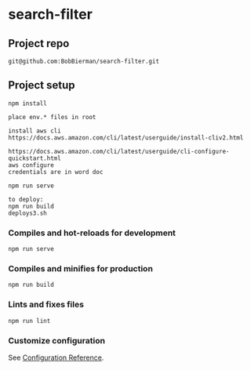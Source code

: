 # search-filter

## Project repo
```
git@github.com:BobBierman/search-filter.git
```
 
## Project setup
```
npm install

place env.* files in root

install aws cli
https://docs.aws.amazon.com/cli/latest/userguide/install-cliv2.html

https://docs.aws.amazon.com/cli/latest/userguide/cli-configure-quickstart.html
aws configure
credentials are in word doc

npm run serve 

to deploy:
npm run build
deploys3.sh

```

### Compiles and hot-reloads for development
```
npm run serve
```

### Compiles and minifies for production
```
npm run build
```

### Lints and fixes files
```
npm run lint
```

### Customize configuration
See [Configuration Reference](https://cli.vuejs.org/config/).

